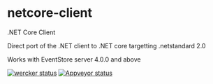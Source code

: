 # netcore-client
.NET Core Client

Direct port of the .NET client to .NET core targetting .netstandard 2.0

Works with EventStore server 4.0.0 and above

[![wercker status](https://app.wercker.com/status/21204a69779b2b4543242fd543d0aaab/s/master "wercker status")](https://app.wercker.com/project/byKey/21204a69779b2b4543242fd543d0aaab)
[![Appveyor status](https://ci.appveyor.com/api/projects/status/8tcaw05oa59fkba2/branch/master?svg=true)](https://ci.appveyor.com/project/EventStore/clientapi-netcore/branch/master)